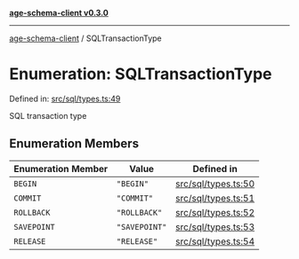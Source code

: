 [**age-schema-client v0.3.0**](../index.md)

***

[age-schema-client](/ageSchemaClient/api-generated/index.md) / SQLTransactionType

# Enumeration: SQLTransactionType

Defined in: [src/sql/types.ts:49](https://github.com/standardbeagle/ageSchemaClient/blob/main/src/sql/types.ts#L49)

SQL transaction type

## Enumeration Members

| Enumeration Member | Value | Defined in |
| ------ | ------ | ------ |
| <a id="begin"></a> `BEGIN` | `"BEGIN"` | [src/sql/types.ts:50](https://github.com/standardbeagle/ageSchemaClient/blob/main/src/sql/types.ts#L50) |
| <a id="commit"></a> `COMMIT` | `"COMMIT"` | [src/sql/types.ts:51](https://github.com/standardbeagle/ageSchemaClient/blob/main/src/sql/types.ts#L51) |
| <a id="rollback"></a> `ROLLBACK` | `"ROLLBACK"` | [src/sql/types.ts:52](https://github.com/standardbeagle/ageSchemaClient/blob/main/src/sql/types.ts#L52) |
| <a id="savepoint"></a> `SAVEPOINT` | `"SAVEPOINT"` | [src/sql/types.ts:53](https://github.com/standardbeagle/ageSchemaClient/blob/main/src/sql/types.ts#L53) |
| <a id="release"></a> `RELEASE` | `"RELEASE"` | [src/sql/types.ts:54](https://github.com/standardbeagle/ageSchemaClient/blob/main/src/sql/types.ts#L54) |

